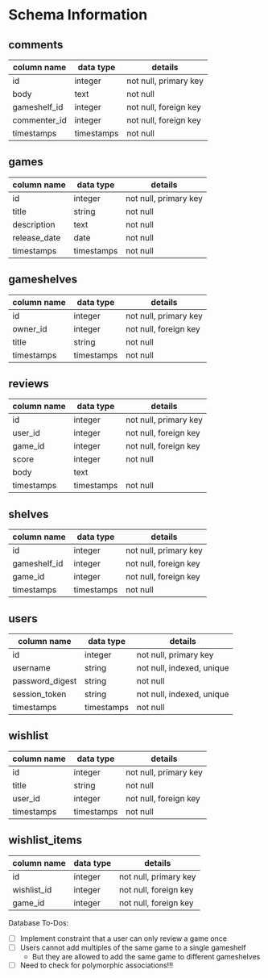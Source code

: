 # Schema Information

## comments
column name  | data type  | details
-------------|------------|-----------------------
id           | integer    | not null, primary key
body         | text       | not null
gameshelf_id | integer    | not null, foreign key
commenter_id | integer    | not null, foreign key
timestamps   | timestamps | not null

## games
column name  | data type  | details
-------------|------------|-----------------------
id           | integer    | not null, primary key
title        | string     | not null
description  | text       | not null
release_date | date       | not null
timestamps   | timestamps | not null

## gameshelves
column name | data type  | details
------------|------------|-----------------------
id          | integer    | not null, primary key
owner_id    | integer    | not null, foreign key
title       | string     | not null
timestamps  | timestamps | not null

## reviews
column name | data type  | details
------------|------------|-----------------------
id          | integer    | not null, primary key
user_id     | integer    | not null, foreign key
game_id     | integer    | not null, foreign key
score       | integer    | not null
body        | text       |
timestamps  | timestamps | not null

## shelves
column name  | data type  | details
-------------|------------|-----------------------
id           | integer    | not null, primary key
gameshelf_id | integer    | not null, foreign key
game_id      | integer    | not null, foreign key
timestamps   | timestamps | not null

## users
column name     | data type  | details
----------------|------------|-----------------------
id              | integer    | not null, primary key
username        | string     | not null, indexed, unique
password_digest | string     | not null
session_token   | string     | not null, indexed, unique
timestamps      | timestamps | not null


## wishlist
column name  | data type  | details
-------------|------------|-----------------------
id           | integer    | not null, primary key
title        | string     | not null
user_id      | integer    | not null, foreign key
timestamps   | timestamps | not null

## wishlist_items
column name  | data type  | details
-------------|------------|-----------------------
id           | integer    | not null, primary key
wishlist_id  | integer    | not null, foreign key
game_id      | integer    | not null, foreign key


Database To-Dos:
- [ ] Implement constraint that a user can only review a game once
- [ ] Users cannot add multiples of the same game to a single gameshelf
  - But they are allowed to add the same game to different gameshelves
- [ ] Need to check for polymorphic associations!!!
